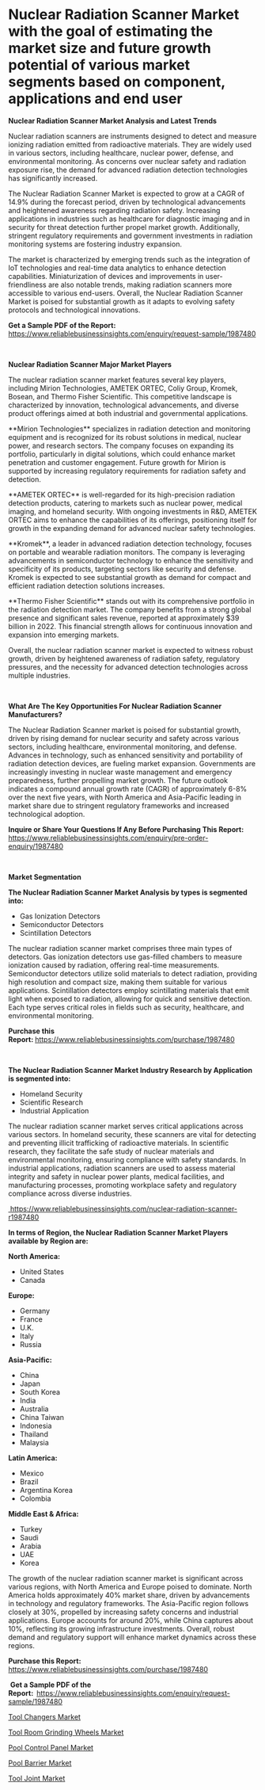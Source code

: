 <p><h1>Nuclear Radiation Scanner Market with the goal of estimating the market size and future growth potential of various market segments based on component, applications and end user</h1></p><p><strong>Nuclear Radiation Scanner Market Analysis and Latest Trends</strong></p>
<p><p>Nuclear radiation scanners are instruments designed to detect and measure ionizing radiation emitted from radioactive materials. They are widely used in various sectors, including healthcare, nuclear power, defense, and environmental monitoring. As concerns over nuclear safety and radiation exposure rise, the demand for advanced radiation detection technologies has significantly increased.</p><p>The Nuclear Radiation Scanner Market is expected to grow at a CAGR of 14.9% during the forecast period, driven by technological advancements and heightened awareness regarding radiation safety. Increasing applications in industries such as healthcare for diagnostic imaging and in security for threat detection further propel market growth. Additionally, stringent regulatory requirements and government investments in radiation monitoring systems are fostering industry expansion. </p><p>The market is characterized by emerging trends such as the integration of IoT technologies and real-time data analytics to enhance detection capabilities. Miniaturization of devices and improvements in user-friendliness are also notable trends, making radiation scanners more accessible to various end-users. Overall, the Nuclear Radiation Scanner Market is poised for substantial growth as it adapts to evolving safety protocols and technological innovations.</p></p>
<p><strong>Get a Sample PDF of the Report:&nbsp;</strong> <a href="https://www.reliablebusinessinsights.com/enquiry/request-sample/1987480?utm_campaign=62&utm_medium=2&utm_source=Github&utm_content=ia&utm_term=10042025&utm_id=nuclear-radiation-scanner">https://www.reliablebusinessinsights.com/enquiry/request-sample/1987480</a></p>
<p>&nbsp;</p>
<p><strong>Nuclear Radiation Scanner Major Market Players</strong></p>
<p><p>The nuclear radiation scanner market features several key players, including Mirion Technologies, AMETEK ORTEC, Coliy Group, Kromek, Bosean, and Thermo Fisher Scientific. This competitive landscape is characterized by innovation, technological advancements, and diverse product offerings aimed at both industrial and governmental applications.</p><p>**Mirion Technologies** specializes in radiation detection and monitoring equipment and is recognized for its robust solutions in medical, nuclear power, and research sectors. The company focuses on expanding its portfolio, particularly in digital solutions, which could enhance market penetration and customer engagement. Future growth for Mirion is supported by increasing regulatory requirements for radiation safety and detection.</p><p>**AMETEK ORTEC** is well-regarded for its high-precision radiation detection products, catering to markets such as nuclear power, medical imaging, and homeland security. With ongoing investments in R&D, AMETEK ORTEC aims to enhance the capabilities of its offerings, positioning itself for growth in the expanding demand for advanced nuclear safety technologies.</p><p>**Kromek**, a leader in advanced radiation detection technology, focuses on portable and wearable radiation monitors. The company is leveraging advancements in semiconductor technology to enhance the sensitivity and specificity of its products, targeting sectors like security and defense. Kromek is expected to see substantial growth as demand for compact and efficient radiation detection solutions increases.</p><p>**Thermo Fisher Scientific** stands out with its comprehensive portfolio in the radiation detection market. The company benefits from a strong global presence and significant sales revenue, reported at approximately $39 billion in 2022. This financial strength allows for continuous innovation and expansion into emerging markets.</p><p>Overall, the nuclear radiation scanner market is expected to witness robust growth, driven by heightened awareness of radiation safety, regulatory pressures, and the necessity for advanced detection technologies across multiple industries.</p></p>
<p>&nbsp;</p>
<p><strong>What Are The Key Opportunities For Nuclear Radiation Scanner Manufacturers?</strong></p>
<p><p>The Nuclear Radiation Scanner market is poised for substantial growth, driven by rising demand for nuclear security and safety across various sectors, including healthcare, environmental monitoring, and defense. Advances in technology, such as enhanced sensitivity and portability of radiation detection devices, are fueling market expansion. Governments are increasingly investing in nuclear waste management and emergency preparedness, further propelling market growth. The future outlook indicates a compound annual growth rate (CAGR) of approximately 6-8% over the next five years, with North America and Asia-Pacific leading in market share due to stringent regulatory frameworks and increased technological adoption.</p></p>
<p><strong>Inquire or Share Your Questions If Any Before Purchasing This Report:</strong> <a href="https://www.reliablebusinessinsights.com/enquiry/pre-order-enquiry/1987480?utm_campaign=62&utm_medium=2&utm_source=Github&utm_content=ia&utm_term=10042025&utm_id=nuclear-radiation-scanner">https://www.reliablebusinessinsights.com/enquiry/pre-order-enquiry/1987480</a></p>
<p>&nbsp;</p>
<p><strong>Market Segmentation</strong></p>
<p><strong>The Nuclear Radiation Scanner Market Analysis by types is segmented into:</strong></p>
<p><ul><li>Gas Ionization Detectors</li><li>Semiconductor Detectors</li><li>Scintillation Detectors</li></ul></p>
<p><p>The nuclear radiation scanner market comprises three main types of detectors. Gas ionization detectors use gas-filled chambers to measure ionization caused by radiation, offering real-time measurements. Semiconductor detectors utilize solid materials to detect radiation, providing high resolution and compact size, making them suitable for various applications. Scintillation detectors employ scintillating materials that emit light when exposed to radiation, allowing for quick and sensitive detection. Each type serves critical roles in fields such as security, healthcare, and environmental monitoring.</p></p>
<p><strong>Purchase this Report:&nbsp;</strong><a href="https://www.reliablebusinessinsights.com/purchase/1987480?utm_campaign=62&utm_medium=2&utm_source=Github&utm_content=ia&utm_term=10042025&utm_id=nuclear-radiation-scanner">https://www.reliablebusinessinsights.com/purchase/1987480</a></p>
<p>&nbsp;</p>
<p><strong>The Nuclear Radiation Scanner Market Industry Research by Application is segmented into:</strong></p>
<p><ul><li>Homeland Security</li><li>Scientific Research</li><li>Industrial Application</li></ul></p>
<p><p>The nuclear radiation scanner market serves critical applications across various sectors. In homeland security, these scanners are vital for detecting and preventing illicit trafficking of radioactive materials. In scientific research, they facilitate the safe study of nuclear materials and environmental monitoring, ensuring compliance with safety standards. In industrial applications, radiation scanners are used to assess material integrity and safety in nuclear power plants, medical facilities, and manufacturing processes, promoting workplace safety and regulatory compliance across diverse industries.</p></p>
<p><a href="https://www.reliablebusinessinsights.com/nuclear-radiation-scanner-r1987480?utm_campaign=62&utm_medium=2&utm_source=Github&utm_content=ia&utm_term=10042025&utm_id=nuclear-radiation-scanner">&nbsp;https://www.reliablebusinessinsights.com/nuclear-radiation-scanner-r1987480</a></p>
<p><strong>In terms of Region, the Nuclear Radiation Scanner Market Players available by Region are:</strong></p>
<p>
    <p> <strong> North America: </strong>
        <ul>
            <li>United States</li>
            <li>Canada</li>
        </ul>
        </p> 
    <p> <strong> Europe: </strong>
        <ul>
            <li>Germany</li>
            <li>France</li>
            <li>U.K.</li>
            <li>Italy</li>
            <li>Russia</li>
        </ul>
        </p> 
    <p> <strong> Asia-Pacific: </strong>
        <ul>
            <li>China</li>
            <li>Japan</li>
            <li>South Korea</li>
            <li>India</li>
            <li>Australia</li>
            <li>China Taiwan</li>
            <li>Indonesia</li>
            <li>Thailand</li>
            <li>Malaysia</li>
        </ul>
        </p> 
    <p> <strong> Latin America: </strong>
        <ul>
            <li>Mexico</li>
            <li>Brazil</li>
            <li>Argentina Korea</li>
            <li>Colombia</li>
        </ul>
        </p> 
    <p> <strong> Middle East & Africa: </strong>
        <ul>
            <li>Turkey</li>
            <li>Saudi</li>
            <li>Arabia</li>
            <li>UAE</li>
            <li>Korea</li>
        </ul>
    </p>
    </p>
<p><p>The growth of the nuclear radiation scanner market is significant across various regions, with North America and Europe poised to dominate. North America holds approximately 40% market share, driven by advancements in technology and regulatory frameworks. The Asia-Pacific region follows closely at 30%, propelled by increasing safety concerns and industrial applications. Europe accounts for around 20%, while China captures about 10%, reflecting its growing infrastructure investments. Overall, robust demand and regulatory support will enhance market dynamics across these regions.</p></p>
<p><strong>Purchase this Report: </strong><a href="https://www.reliablebusinessinsights.com/purchase/1987480?utm_campaign=62&utm_medium=2&utm_source=Github&utm_content=ia&utm_term=10042025&utm_id=nuclear-radiation-scanner">https://www.reliablebusinessinsights.com/purchase/1987480</a></p>
<p>&nbsp;<strong>Get a Sample PDF of the Report:&nbsp;&nbsp;</strong><a href="https://www.reliablebusinessinsights.com/enquiry/request-sample/1987480?utm_campaign=62&utm_medium=2&utm_source=Github&utm_content=ia&utm_term=10042025&utm_id=nuclear-radiation-scanner">https://www.reliablebusinessinsights.com/enquiry/request-sample/1987480</a></p>
<p><strong></strong></p>
<p><p><a href="https://github.com/boyertrull4r/Market-Research-Report-List-1/blob/main/tool-changers-market.md?utm_campaign=62&utm_medium=2&utm_source=Github&utm_content=ia&utm_term=10042025&utm_id=nuclear-radiation-scanner">Tool Changers Market</a></p><p><a href="https://github.com/joshuagarcia509/Market-Research-Report-List-1/blob/main/tool-room-grinding-wheels-market.md?utm_campaign=62&utm_medium=2&utm_source=Github&utm_content=ia&utm_term=10042025&utm_id=nuclear-radiation-scanner">Tool Room Grinding Wheels Market</a></p><p><a href="https://github.com/hartsockdonnette82/Market-Research-Report-List-1/blob/main/pool-control-panel-market.md?utm_campaign=62&utm_medium=2&utm_source=Github&utm_content=ia&utm_term=10042025&utm_id=nuclear-radiation-scanner">Pool Control Panel Market</a></p><p><a href="https://github.com/akaalahk/Market-Research-Report-List-1/blob/main/pool-barrier-market.md?utm_campaign=62&utm_medium=2&utm_source=Github&utm_content=ia&utm_term=10042025&utm_id=nuclear-radiation-scanner">Pool Barrier Market</a></p><p><a href="https://github.com/siertnamba7u/Market-Research-Report-List-1/blob/main/tool-joint-market.md?utm_campaign=62&utm_medium=2&utm_source=Github&utm_content=ia&utm_term=10042025&utm_id=nuclear-radiation-scanner">Tool Joint Market</a></p></p>